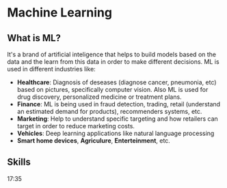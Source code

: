 # Machine Learning

## What is ML?

It's a brand of artificial inteligence that helps to build models based on the data and the learn from this data in order to make different decisions. ML is used in different industries like:

- **Healthcare**: Diagnosis of deseases (diagnose cancer, pneumonia, etc) based on pictures, specifically computer vision. Also ML is used for drug discovery, personalized medicine or treatment plans.
- **Finance**: ML is being used in fraud detection, trading, retail (understand an estimated demand for products), recommenders systems, etc.
- **Marketing**: Help to understand specific targeting and how retailers can target in order to reduce marketing costs.
- **Vehicles**: Deep learning applications like natural language processing
- **Smart home devices**, **Agriculure**, **Enterteinment**, etc.

## Skills

17:35
